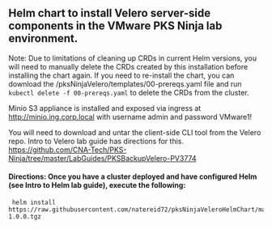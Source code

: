 ## Helm chart to install Velero server-side components in the VMware PKS Ninja lab environment.

Note: Due to limitations of cleaning up CRDs in current Helm versions, you will need to manually delete the CRDs created by this installation before installing the chart again. If you need to re-install the chart, you can download the /pksNinjaVelero/templates/00-prereqs.yaml file and run `kubectl delete -f 00-prereqs.yaml` to delete the CRDs from the cluster.

Minio S3 appliance is installed and exposed via ingress at http://minio.ing.corp.local with username admin and password VMware1!

You will need to download and untar the client-side CLI tool from the Velero repo. Intro to Velero lab guide has directions for this. https://github.com/CNA-Tech/PKS-Ninja/tree/master/LabGuides/PKSBackupVelero-PV3774

#### Directions: Once you have a cluster deployed and have configured Helm (see Intro to Helm lab guide), execute the following:
```
 helm install https://raw.githubusercontent.com/natereid72/pksNinjaVeleroHelmChart/master/pksNinjaVelero-1.0.0.tgz
 ```
